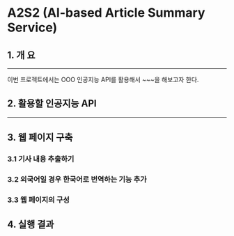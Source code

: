 # A2S2 (AI-based Article Summary Service)

## 1. 개 요
* * *
이번 프로젝트에서는 OOO 인공지능 API를 활용해서 ~~~을 해보고자 한다.

## 2. 활용할 인공지능 API
* * *

## 3. 웹 페이지 구축
### 3.1 기사 내용 추출하기
### 3.2 외국어일 경우 한국어로 번역하는 기능 추가
### 3.3 웹 페이지의 구성

## 4. 실행 결과
